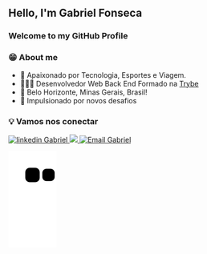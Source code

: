 ## Hello, I'm Gabriel Fonseca

### Welcome to my GitHub Profile

### 😁 About me 
 - 🎯 Apaixonado por Tecnologia, Esportes e Viagem.
 - 👨🏻‍💻 Desenvolvedor Web Back End Formado na <a href="https://www.betrybe.com/">Trybe</a>
 - 📍 Belo Horizonte, Minas Gerais, Brasil!
 - 🚀 Impulsionado por novos desafios

### 💡 Vamos nos conectar
<div style="display: inline_block, margin: 10px">
  <a href="https://www.linkedin.com/in/gabriel-fonseca-tech/">
    <img src="https://img.shields.io/badge/LinkedIn-0077B5?style=for-the-badge&logo=linkedin&logoColor=white" alt="linkedin Gabriel" target="_blank"/>
  </a>
  <a href="https://www.instagram.com/gabrielfonseca.13/">
    <img src="https://img.shields.io/badge/Instagram-E4405F?style=for-the-badge&logo=instagram&logoColor=white"/>
  </a>
  <a href="mailto:gabriel.fonseca@live.com">
    <img src="https://img.shields.io/badge/Microsoft_Outlook-0078D4?style=for-the-badge&logo=microsoft-outlook&logoColor=white"
    alt="Email Gabriel" target="_blank"/>
  </a>
</div>

<!-- ##

### 📊 Atividade no GitHub
<div style="display: inline_block,">
<a href="https://github.com/gabrielFonseca13/">
  <img height='180em' src="https://github-readme-stats.vercel.app/api?username=KarolineKS&show_icons=true&theme=dracula&include_all_commits=true&count_private=true" alt="Estatistica GitHub Gabriel" />
</a>
<a href="https://github.com/KarolineKS">
  <img height='180em'src="https://github-readme-stats.vercel.app/api/top-langs/?username=GabrielFonseca13&theme=dracula" alt="Linguagens GitHub Gabriel" />
</a>
</div>

##

### 🔧 Tecnologias e Ferramentas

<div style="display: inline_block, margin: 10px"><br>
  <img style="width: 60" alt="Karol-Js" height="30" width="40" src="https://raw.githubusercontent.com/devicons/devicon/master/icons/javascript/javascript-plain.svg">
  <img  alt="Karol-Ts" height="30" width="40" src="https://raw.githubusercontent.com/devicons/devicon/master/icons/typescript/typescript-plain.svg">
  <img  alt="Karol-React" height="30" width="40" src="https://raw.githubusercontent.com/devicons/devicon/master/icons/react/react-original.svg">
  <img  alt="Karol-HTML" height="30" width="40" src="https://raw.githubusercontent.com/devicons/devicon/master/icons/html5/html5-original.svg">
  <img alt="Karol-CSS" height="30" width="40" src="https://raw.githubusercontent.com/devicons/devicon/master/icons/css3/css3-original.svg">
  <img  alt="Karol-Git" height="30" width="40" src="https://raw.githubusercontent.com/devicons/devicon/master/icons/git/git-original.svg">
  <img  alt="Karol-Docker" height="30" width="40" src="https://raw.githubusercontent.com/devicons/devicon/master/icons/docker/docker-original.svg">
  <img  alt="Karol-Jest" height="30" width="40"src="https://cdn.jsdelivr.net/gh/devicons/devicon/icons/jest/jest-plain.svg" />
  <img  alt="Karol-Tailwindcss" height="30" width="40"src="https://cdn.jsdelivr.net/gh/devicons/devicon/icons/tailwindcss/tailwindcss-plain.svg"/>
  <img alt="Karol-Bootstrap" height="30" width="40"src="https://cdn.jsdelivr.net/gh/devicons/devicon/icons/bootstrap/bootstrap-original.svg" />
  <img  alt="Karol-NodeJs" height="30" width="40"src="https://cdn.jsdelivr.net/gh/devicons/devicon/icons/nodejs/nodejs-original.svg" />
  <img  alt="Karol-MySQL" height="30" width="40"src="https://cdn.jsdelivr.net/gh/devicons/devicon/icons/mysql/mysql-original.svg"/>
  <img  alt="Karol-Redux" height="30" width="40"src="https://cdn.jsdelivr.net/gh/devicons/devicon/icons/redux/redux-original.svg" />
  <img  alt="Karol-npm" height="30" width="40"src="https://cdn.jsdelivr.net/gh/devicons/devicon/icons/npm/npm-original-wordmark.svg" />
  <img  alt="Karol-RTL" height="30" width="40" src="https://testing-library.com/img/octopus-64x64.png">
</div>

##
 -->
![snake gif](https://github.com/KarolineKS/KarolineKS/blob/output/github-contribution-grid-snake.svg)
##
